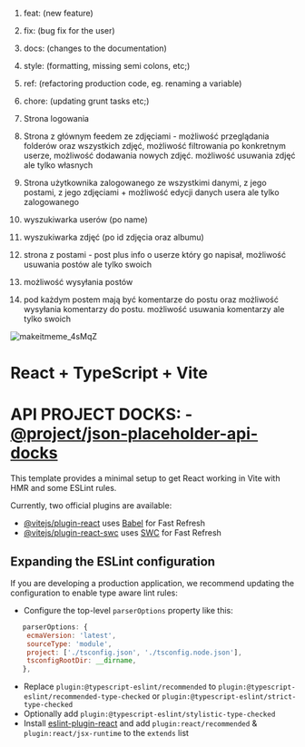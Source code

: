 1. feat: (new feature)
2. fix: (bug fix for the user)
3. docs: (changes to the documentation)
4. style: (formatting, missing semi colons, etc;)
5. ref: (refactoring production code, eg. renaming a variable)
6. chore: (updating grunt tasks etc;)

1. Strona logowania
2. Strona z głównym feedem ze zdjęciami - możliwość przeglądania folderów oraz wszystkich zdjęć, możliwość filtrowania po konkretnym userze, możliwość dodawania nowych zdjęć. możliwość usuwania zdjęć ale tylko własnych
3. Strona użytkownika zalogowanego ze wszystkimi danymi, z jego postami, z jego zdjęciami + możliwość edycji danych usera ale tylko zalogowanego
4. wyszukiwarka userów (po name)
5. wyszukiwarka zdjęć (po id zdjęcia oraz albumu)
6. strona z postami - post plus info o userze który go napisał, możliwość usuwania postów ale tylko swoich
7. możliwość wysyłania postów
8. pod każdym postem mają być komentarze do postu oraz możliwość wysyłania komentarzy do postu. możliwość usuwania komentarzy ale tylko swoich


![makeitmeme_4sMqZ](https://github.com/MatMal00/react-lab-project/assets/101005328/fcdbd667-e1a5-40a2-a473-a1ef071882aa)


# React + TypeScript + Vite

# API PROJECT DOCKS: - [@project/json-placeholder-api-docks](https://jsonplaceholder.typicode.com/?fbclid=IwAR0XNdBaY2E1Xdw3N6I5T-8M78I_z-oU_Avykzskb6TDtRpA048dmEJEfLY)


This template provides a minimal setup to get React working in Vite with HMR and some ESLint rules.

Currently, two official plugins are available:

- [@vitejs/plugin-react](https://github.com/vitejs/vite-plugin-react/blob/main/packages/plugin-react/README.md) uses [Babel](https://babeljs.io/) for Fast Refresh
- [@vitejs/plugin-react-swc](https://github.com/vitejs/vite-plugin-react-swc) uses [SWC](https://swc.rs/) for Fast Refresh

## Expanding the ESLint configuration

If you are developing a production application, we recommend updating the configuration to enable type aware lint rules:

- Configure the top-level `parserOptions` property like this:

```js
   parserOptions: {
    ecmaVersion: 'latest',
    sourceType: 'module',
    project: ['./tsconfig.json', './tsconfig.node.json'],
    tsconfigRootDir: __dirname,
   },
```

- Replace `plugin:@typescript-eslint/recommended` to `plugin:@typescript-eslint/recommended-type-checked` or `plugin:@typescript-eslint/strict-type-checked`
- Optionally add `plugin:@typescript-eslint/stylistic-type-checked`
- Install [eslint-plugin-react](https://github.com/jsx-eslint/eslint-plugin-react) and add `plugin:react/recommended` & `plugin:react/jsx-runtime` to the `extends` list
